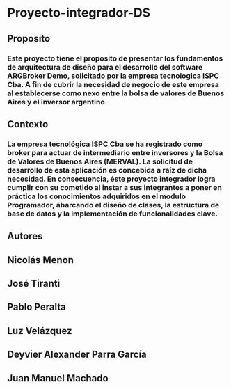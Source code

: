 # Proyecto-integrador-DS
## Proposito
### Este proyecto tiene el proposito de presentar los fundamentos de arquitectura de diseño para el desarrollo del software ARGBroker Demo, solicitado por la empresa tecnologica ISPC Cba. A fin de cubrir la necesidad de negocio de este empresa al establecerse como nexo entre la bolsa de valores de Buenos Aires y el inversor argentino.
## Contexto
### La empresa tecnológica ISPC Cba se ha registrado como broker para actuar de intermediario entre inversores y la Bolsa de Valores de Buenos Aires (MERVAL). La solicitud de desarrollo de esta aplicación es concebida a raíz de dicha necesidad. En consecuencia, éste proyecto integrador logra cumplir con su cometido al instar a sus integrantes a poner en práctica los conocimientos adquiridos en el modulo Programador, abarcando el diseño de clases, la estructura de base de datos y la implementación de funcionalidades clave.
## Autores
## Nicolás Menon
## José Tiranti
## Pablo Peralta
## Luz Velázquez
## Deyvier Alexander Parra García
## Juan Manuel Machado

